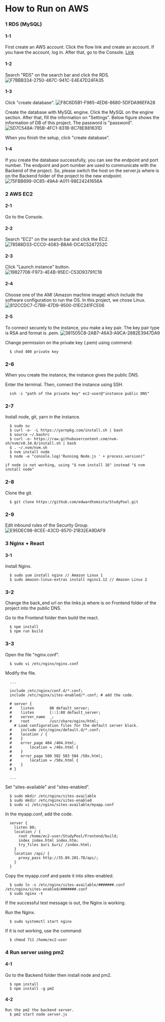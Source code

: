 # How to Run on AWS

### 1 RDS (MySQL)

#### 1-1
First create an AWS account.
Click the flow link and create an account. If you have the account, log in. After that, go to the Console.
[Link](https://aws.amazon.com/pm/ec2/?trk=36c6da98-7b20-48fa-8225-4784bced9843&sc_channel=ps&s_kwcid=AL!4422!3!467723097970!e!!g!!aws%20ec2&ef_id=Cj0KCQiA4aacBhCUARIsAI55maHOrqfW6BBu_QZzs6-emws7N15PfnxhrZgQDgbYoSY44dAgPl7siNUaArqWEALw_wcB:G:s&s_kwcid=AL!4422!3!467723097970!e!!g!!aws%20ec2)

#### 1-2
Search "RDS" on the search bar and click the RDS.
![F7BBB334-2750-467C-941C-E4E47D24FA35](https://user-images.githubusercontent.com/75586376/205373482-1f9c7d81-3a9e-4222-b6ad-cc21a8e52b4c.png)

#### 1-3
Click "create database".
![F8C6D5B1-F985-4ED6-8680-5DFDA96EFA28](https://user-images.githubusercontent.com/75586376/205373742-65c61afe-cb0a-4ac7-a61e-886de5bc9e05.png)

Create the database with MySQL engine. Click the MySQL on the engine section. After that, fill the information on "Settings". Below figure shows the information of DB of this project. The password is "password".
![5D7C548A-795B-4FC1-831B-8C78E881631D](https://user-images.githubusercontent.com/75586376/205374327-36752b20-0ad0-45ad-ad0a-0a9c610c2f08.png)

When you finish the setup, click "create database".

#### 1-4
If you create the database successfully, you can see the endpoint and port number. The endpoint and port number are used to communicate with the Backend of the project. So, please switch the host on the server.js where is on the Backend folder of the project to the new endpoint.
![75FBB699-0C85-49A4-A011-98E24241656A](https://user-images.githubusercontent.com/75586376/205376385-0ca1aeb0-adef-4b46-a18a-4403e76fcaa5.png)

### 2 AWS EC2

#### 2-1
Go to the Console.

#### 2-2
Search "EC2" on the search bar and click the EC2.
![78588D33-CCC0-4083-B8A6-DC4C5247252C](https://user-images.githubusercontent.com/75586376/205371423-dc1282b6-a16e-4445-9a9c-58b50b30409a.png)

#### 2-3
Click "Launch instance" button.
![19827706-F973-4E4B-95EC-C53D93791C18](https://user-images.githubusercontent.com/75586376/205371652-20fcb610-eb15-49e7-8bea-c7e5d2ef2d3f.png)

#### 2-4
Choose one of the AMI (Amazon machine image) which include the software configuration to run the OS.
In this project, we chose Linux.
![812CCDC7-C7B9-47D9-9500-01EC241FCE06](https://user-images.githubusercontent.com/75586376/205372911-b045d6e0-ac4a-4e77-bc0c-70664b1378a4.png)

#### 2-5
To connect securely to the instance, you make a key pair. The key pair type is RSA and format is .pem.
![381505C8-2AB7-46A3-A9CA-2882E3947DA9](https://user-images.githubusercontent.com/75586376/205376968-17371818-9799-4c1d-bb6d-8d188cc63bd8.png)

Change permission on the private key (.pem) using commend: 
```
  $ chod 400 private key
```

### 2-6
When you create the instance, the instance gives the public DNS. 

Enter the terminal. Then, connect the instance using SSH. 
```
  ssh -i "path of the private key" ec2-user@"instance public DNS"
```

### 2-7
Install node, git, yarn in the instance.
```
  $ sudo su
  $ curl -o- -L https://yarnpkg.com/install.sh | bash
  $ source ~/.bashrc
  $ curl -o- https://raw.githubusercontent.com/nvm-sh/nvm/v0.34.0/install.sh | bash
  $ . ~/.nvm/nvm.sh
  $ nvm install node
  $ node -e "console.log('Running Node.js ' + process.version)"
```
    if node is not working, using "$ nvm install 16" instead "$ nvm install node"

### 2-8
Clone the git.
```
  $ git clone https://github.com/edwardtomista/StudyPool.git
```

### 2-9
Edit inbound rules of the Security Group.
![E95DEC98-8CEE-43CD-8570-21B32EA9DAF9](https://user-images.githubusercontent.com/75586376/205390591-da414185-6f15-44a0-9851-d1863d66cb0d.png)


### 3 Nginx + React

#### 3-1
Install Nginx.
```
  $ sudo yum install nginx // Amazon Linux 1 
  $ sudo amazon-linux-extras install nginx1.12 // Amazon Linux 2 
```

### 3-2
Change the back_end url on the links.js where is on Frontend folder of the project into the public DNS.

Go to the Frontend folder then build the react.
```
  $ npm install
  $ npm run build
```

### 3-3
Open the file "nginx.conf".
```
  $ sudo vi /etc/nginx/nginx.conf
```
  
Modify the file. 
```
  ...
  
  include /etc/nginx/conf.d/*.conf;
  include /etc/nginx/sites-enabled/*.conf; # add the code.

  # server {
  #    listen       80 default_server;
  #    listen       [::]:80 default_server;
  #    server_name  _;
  #    root         /usr/share/nginx/html;
    # Load configuration files for the default server block.
  #    include /etc/nginx/default.d/*.conf;
  #    location / {
  #    }
  #    error_page 404 /404.html;
  #        location = /40x.html {
  #    }
  #    error_page 500 502 503 504 /50x.html;
  #        location = /50x.html {
  #    }
  # }

  ...
```

Set "sites-available" and "sites-enabled".
```
  $ sudo mkdir /etc/nginx/sites-available
  $ sudo mkdir /etc/nginx/sites-enabled
  $ sudo vi /etc/nginx/sites-available/myapp.conf
```

In the myapp.conf, add the code.
```
  server {
    listen 80;
    location / {
      root /home/ec2-user/StudyPool/Frontend/build;
      index index.html index.htm;
      try_files $uri $uri/ /index.html;
    }
    location /api/ {
      proxy_pass http://35.89.201.78/api/;
    }
  }
```

Copy the myapp.conf and paste it into sites-enabled.
```
  $ sudo ln -s /etc/nginx/sites-available/#######.conf /etc/nginx/sites-enabled/#######.conf
  $ sudo nginx -t
```
If the successful test message is out, the Nginx is working.

Run the Nginx.
```
  $ sudo systemctl start nginx
```
If it is not working, use the command:
```
  $ chmod 711 /home/ec2-user
```


### 4 Run server using pm2

#### 4-1
Go to the Backend folder then install node and pm2.
```
  $ npm install
  $ npm install -g pm2
```

#### 4-2
```
Run the pm2 the backend server.
  $ pm2 start node server.js
```
